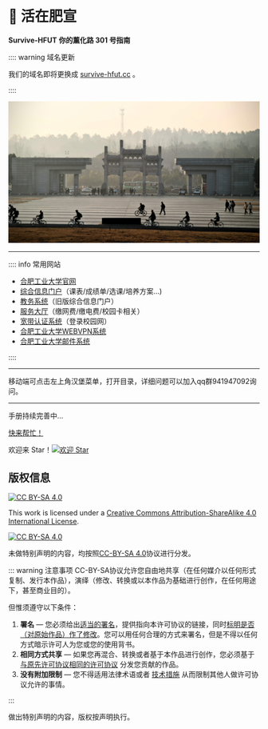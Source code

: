 # 🧱 活在肥宣

**Survive-HFUT**
**你的薰化路 301 号指南**

:::: warning 域名更新

我们的域名即将更换成 [survive-hfut.cc](https://survive-hfut.cc) 。

::::

![东大门](media/east_gate.jpg)

---

:::: info 常用网站

- [合肥工业大学官网](https://www.hfut.edu.cn  )
- [综合信息门户](https://cas.hfut.edu.cn/cas/login )（课表/成绩单/选课/培养方案...)
- [教务系统](http://jxglstu.hfut.edu.cn/eams5-student/login )（旧版综合信息门户）
- [服务大厅](http://172.31.248.26:8088 "需要连接校园网访问")（缴网费/缴电费/校园卡相关）
- [宽带认证系统](http://172.18.3.3 "需要连接校园网访问")（登录校园网）
- [合肥工业大学WEBVPN系统](https://webvpn.hfut.edu.cn )
- [合肥工业大学邮件系统](http://email.mail.hfut.edu.cn )

::::

---

移动端可点击左上角汉堡菜单，打开目录，详细问题可以加入qq群941947092询问。

---

手册持续完善中...

[快来帮忙！](about/README.md)

欢迎来 Star！[![欢迎 Star](https://img.shields.io/github/stars/Survive-HFUT/survive-hfut.github.io.svg?style=social&label=Star&maxAge=2592000)](https://GitHub.com/Survive-HFUT/survive-hfut.github.io)

## 版权信息

[![CC BY-SA 4.0][cc-by-sa-shield]][cc-by-sa]

This work is licensed under a [Creative Commons Attribution-ShareAlike 4.0
International License][cc-by-sa].

[![CC BY-SA 4.0][cc-by-sa-image]][cc-by-sa]

[cc-by-sa]: http://creativecommons.org/licenses/by-sa/4.0/
[cc-by-sa-image]: https://licensebuttons.net/l/by-sa/4.0/88x31.png
[cc-by-sa-shield]: https://img.shields.io/badge/License-CC%20BY--SA%204.0-lightgrey.svg

未做特别声明的内容，均按照[CC-BY-SA 4.0](https://creativecommons.org/licenses/by-sa/4.0/deed.zh)协议进行分发。

::: warning 注意事项
CC-BY-SA协议允许您自由地共享（在任何媒介以任何形式复制、发行本作品），演绎（修改、转换或以本作品为基础进行创作，在任何用途下，甚至商业目的）。

但惟须遵守以下条件：

1. **署名** — 您必须给出[适当的署名](https://creativecommons.org/licenses/by-sa/4.0/deed.zh#)，提供指向本许可协议的链接，同时[标明是否（对原始作品）作了修改](https://creativecommons.org/licenses/by-sa/4.0/deed.zh#)。您可以用任何合理的方式来署名，但是不得以任何方式暗示许可人为您或您的使用背书。
2. **相同方式共享** — 如果您再混合、转换或者基于本作品进行创作，您必须基于[与原先许可协议相同的许可协议](https://creativecommons.org/licenses/by-sa/4.0/deed.zh#) 分发您贡献的作品。
3. **没有附加限制** — 您不得适用法律术语或者 [技术措施](https://creativecommons.org/licenses/by-sa/4.0/deed.zh#) 从而限制其他人做许可协议允许的事情。

:::

做出特别声明的内容，版权按声明执行。
